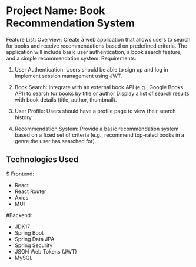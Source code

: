# Project Name: Book Recommendation System
Feature List:
Overview:
Create a web application that allows users to search for books and receive recommendations based on predefined criteria. The application will include basic user authentication, a book search feature, and a
simple recommendation system. Requirements:

1. User Authentication:
Users should be able to sign up and log in Implement session management using JWT.

2. Book Search:
Integrate with an external book API (e.g., Google Books API) to search for books by title
or author Display a list of search results with book details (title, author, thumbnail).

3. User Profile:
Users should have a profile page to view their search history.

4. Recommendation System:
Provide a basic recommendation system based on a fixed set of criteria (e.g.,
recommend top-rated books in a genre the user has searched for).

## Technologies Used
$ Frontend:
- React
- React Router
- Axios
- MUI

#Backend:
- JDK17
- Spring Boot
- Spring Data JPA
- Spring Security
- JSON Web Tokens (JWT)
- MySQL
